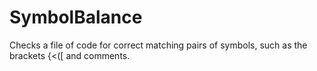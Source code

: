 # SymbolBalance
Checks a file of code for correct matching pairs of symbols, such as the brackets {&lt;([ and comments. 
